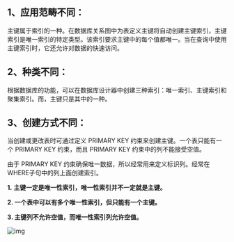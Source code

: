 ## **1、应用范畴不同：**

主键属于索引的一种。在数据库关系图中为表定义主键将自动创建主键索引，主键索引是唯一索引的特定类型。该索引要求主键中的每个值都唯一。当在查询中使用主键索引时，它还允许对数据的快速访问。

## **2、种类不同：**

根据数据库的功能，可以在数据库设计器中创建三种索引：唯一索引、主键索引和聚集索引。而，主键只是其中的一种。

## **3、创建方式不同：**

当创建或更改表时可通过定义 PRIMARY KEY 约束来创建主键。一个表只能有一个 PRIMARY KEY 约束，而且 PRIMARY KEY 约束中的列不能接受空值。

由于 PRIMARY KEY 约束确保唯一数据，所以经常用来定义标识列。经常在WHERE子句中的列上面创建索引。



**1.** **主键一定是唯一性索引，唯一性索引并不一定就是主键。**

**2. 一个表中可以有多个唯一性索引，但只能有一个主键。**

**3. 主键列不允许空值，而唯一性索引列允许空值。**



![img](https://pic3.zhimg.com/80/v2-45435986a3c577f8126e54d3accc15a6_720w.jpg)